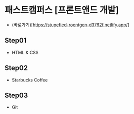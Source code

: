 # 패스트캠퍼스 [프론트앤드 개발]
  - (바로가기)[https://stupefied-roentgen-d3762f.netlify.app/]

## Step01
  - HTML & CSS

## Step02
  - Starbucks Coffee
  
## Step03
  - Git

